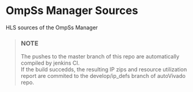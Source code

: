 # OmpSs Manager Sources

HLS sources of the OmpSs Manager

> ### NOTE
> The pushes to the master branch of this repo are automatically compiled by jenkins CI.  
> If the build succedds, the resulting IP zips and resource utilization report are commited to the develop/ip_defs branch of autoVivado repo.